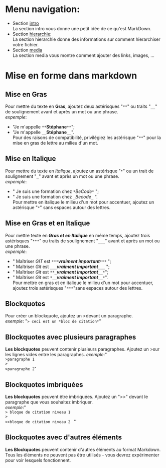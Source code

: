 # Menu navigation:
* Section [intro](./intro.md)\
La section intro vous donne une petit idée de ce qu'est MarkDown.
* Section [hierarchie](./hierarchie.md):\
La section hierarchie donne des informations sur comment hierarchiser votre fichier.
* Section [media](./media.md)\
La section media vous montre comment ajouter des links, images, ...

# Mise en forme dans markdown

## Mise en Gras
  Pour mettre du texte en **Gras**, ajoutez deux astérisques "`**`" ou traits "`__`" de soulignement avant et après un mot ou une phrase.  
    *expemple*:
   - "Je m'appelle `**`**Stéphane**`**`";  
   - "Je m'appelle `__`__Stéphane__`__`".  
  Pour des raisons de compatibilité, privilégiez les astérisque "`**`" pour la mise en gras de lettre au milieu d'un mot.
  
## Mise en Italique

 Pour mettre du texte en *Italique*, ajoutez un astérisque "`*`" ou un trait de soulignement "`_`" avant et après un mot ou une phrase.  
    *expemple*: 
   - " Je suis une formation chez `*`*BeCode*`*` ";  
   - " Je suis une formation chez `_`_Becode_`_` ".    
 Pour mettre en italique le milieu d'un mot pour accentuer, ajoutez un astérisque "`*`" sans espaces autour des lettres.  

## Mise en Gras et en Italique

 Pour mettre texte en ***Gras et en Italique*** en même temps, ajoutez trois astérisques "`***`" ou traits de soulignement "`___`" avant et après un mot ou une phrase.  
    *expemple*:   
   - " Maîtriser *GIT* est `***`***vraiment important***`***` ";  
   - " Maîtriser *Git* est `___`___vraiment important___`___` ";   
   - " Maîtriser *Git* est `**_`**_vraiment important_**`__*`";   
   - " Maîtriser *Git* est `*__`*__vraiment important__*`__*`".      
 Pour mettre en gras et en italique le milieu d'un mot pour accentuer, ajoutez trois astérisques "`***`"sans espaces autour des lettres.

## Blockquotes

 Pour créer un blockquote, ajoutez un >devant un paragraphe.  
    *exemple*: "`> ceci est un *bloc de citation*`"

## Blockquotes avec plusieurs paragraphes

 **Les blockquotes** peuvent contenir plusieurs paragraphes. Ajoutez un >sur les lignes vides entre les paragraphes.
    *exemple*:"    
    `>paragraphe 1`  
    `>`   
    `>paragraphe 2`"
             
## Blockquotes imbriquées

 **Les blockquotes** peuvent être imbriquées. Ajoutez un ">>" devant le paragraphe que vous souhaitez imbriquer.  
    *exemple*:"      
    `> bloque de citation niveau 1`  
    `>`  
    `>>bloque de citation niveau 2 ` " 

## Blockquotes avec d'autres éléments

**Les Blockquotes** peuvent contenir d'autres éléments au format Markdown. Tous les éléments ne peuvent pas être utilisés - vous devrez expérimenter pour voir lesquels fonctionnent.
